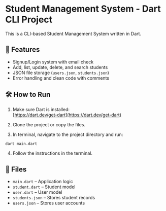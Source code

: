 
# Student Management System - Dart CLI Project

This is a CLI-based Student Management System written in Dart.

## 🔧 Features

- Signup/Login system with email check
- Add, list, update, delete, and search students
- JSON file storage (`users.json`, `students.json`)
- Error handling and clean code with comments

## 🛠 How to Run

1. Make sure Dart is installed:  
   [https://dart.dev/get-dart](https://dart.dev/get-dart)

2. Clone the project or copy the files.

3. In terminal, navigate to the project directory and run:

```bash
dart main.dart
```

4. Follow the instructions in the terminal.

## 📁 Files

- `main.dart` – Application logic
- `student.dart` – Student model
- `user.dart` – User model
- `students.json` – Stores student records
- `users.json` – Stores user accounts
    